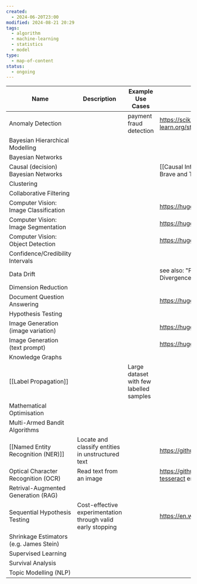 ```yaml
---
created:
  - 2024-06-20T23:00
modified: 2024-08-21 20:29
tags:
  - algorithm
  - machine-learning
  - statistics
  - model
type:
  - map-of-content
status:
  - ongoing
---
```


| Name                                    | Description                                                 | Example Use Cases                       | Useful Resources/Links                                                                                               |
| --------------------------------------- | ----------------------------------------------------------- | --------------------------------------- | -------------------------------------------------------------------------------------------------------------------- |
| Anomaly Detection                       |                                                             | payment fraud detection                 | <https://scikit-learn.org/stable/modules/outlier_detection.html>                                                     |
| Bayesian Hierarchical Modelling         |                                                             |                                         |                                                                                                                      |
| Bayesian Networks                       |                                                             |                                         |                                                                                                                      |
| Causal (decision) Bayesian Networks     |                                                             |                                         | [[Causal Inference]] [[Causal Inference for The Brave and True]]                                                     |
| Clustering                              |                                                             |                                         |                                                                                                                      |
| Collaborative Filtering                 |                                                             |                                         |                                                                                                                      |
| Computer Vision: Image Classification   |                                                             |                                         | <https://huggingface.co/models>                                                                                      |
| Computer Vision: Image Segmentation     |                                                             |                                         | <https://huggingface.co/models>                                                                                      |
| Computer Vision: Object Detection       |                                                             |                                         | <https://huggingface.co/models>                                                                                      |
| Confidence/Credibility Intervals        |                                                             |                                         |                                                                                                                      |
| Data Drift                              |                                                             |                                         | see also: "Population Stability Index" (PSI), "KL Divergence"                                                        |
| Dimension Reduction                     |                                                             |                                         |                                                                                                                      |
| Document Question Answering             |                                                             |                                         | <https://huggingface.co/models>                                                                                      |
| Hypothesis Testing                      |                                                             |                                         |                                                                                                                      |
| Image Generation (image variation)      |                                                             |                                         | <https://huggingface.co/models>                                                                                      |
| Image Generation (text prompt)          |                                                             |                                         | <https://huggingface.co/models>                                                                                      |
| Knowledge Graphs                        |                                                             |                                         |                                                                                                                      |
| [[Label Propagation]]                   |                                                             | Large dataset with few labelled samples |                                                                                                                      |
| Mathematical Optimisation               |                                                             |                                         |                                                                                                                      |
| Multi-Armed Bandit Algorithms           |                                                             |                                         |                                                                                                                      |
| [[Named Entity Recognition (NER)]]      | Locate and classify entities in unstructured text           |                                         | https://github.com/urchade/GLiNER                                                                                    |
| Optical Character Recognition (OCR)     | Read text from an image                                     |                                         | <https://github.com/kba/awesome-ocr> (the [tesseract](https://github.com/tesseract-ocr/tesseract) engine is amazing) |
| Retrival-Augmented Generation (RAG)     |                                                             |                                         |                                                                                                                      |
| Sequential Hypothesis Testing           | Cost-effective experimentation through valid early stopping |                                         | <https://en.wikipedia.org/wiki/Sequential_analysis>                                                                  |
| Shrinkage Estimators (e.g. James Stein) |                                                             |                                         |                                                                                                                      |
| Supervised Learning                     |                                                             |                                         |                                                                                                                      |
| Survival Analysis                       |                                                             |                                         |                                                                                                                      |
| Topic Modelling (NLP)                   |                                                             |                                         |                                                                                                                      |
